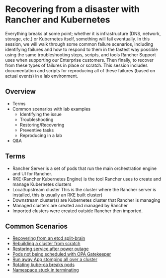 # Recovering from a disaster with Rancher and Kubernetes

Everything breaks at some point; whether it is infrastructure (DNS, network, storage, etc.) or Kubernetes itself, something will fail eventually. In this session, we will walk through some common failure scenarios, including identifying failures and how to respond to them in the fastest way possible using the same troubleshooting steps, scripts, and tools Rancher Support uses when supporting our Enterprise customers. Then finally, to recover from these types of failures in place or scratch. This session includes documentation and scripts for reproducing all of these failures (based on actual events) in a lab environment.

## Overview
- Terms
- Common scenarios with lab examples
  - Identifying the issue
  - Troubleshooting
  - Restoring/Recovering
  - Preventive tasks
  - Reproducing in a lab
- Q&A

## Terms
- Rancher Server is a set of pods that run the main orchestration engine and UI for Rancher.
- RKE (Rancher Kubernetes Engine) is the tool Rancher uses to create and manage Kubernetes clusters
- Local/upstream cluster This is the cluster where the Rancher server is installed, this is usually an RKE built cluster)
- Downstream cluster(s) are Kubernetes cluster that Rancher is managing
- Managed clusters are created and managed by Rancher
- Imported clusters were created outside Rancher then imported.

## Common Scenarios
- [Recovering from an etcd split-brain](./etcd-split-brain)
- [Rebuilding a cluster from scratch](./rebuild-from-scratch)
- [Restoring service after power outage](./complete-power-outage)
- [Pods not being scheduled with OPA Gatekeeper](./broken-opa-gatekeeper)
- [Run away App stomping all over a cluster](./run-away-app)
- [Rotating kube-ca breaks pods](./broken-kube-ca)
- [Namespace stuck in terminating](./namespace-stuck-terminating)
